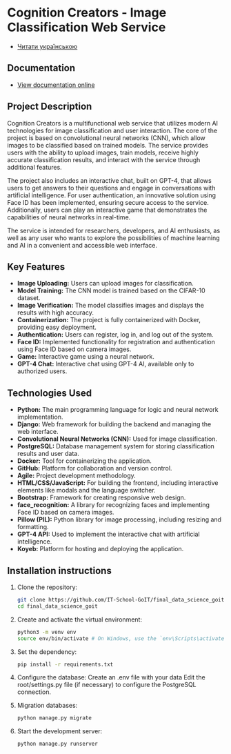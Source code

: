# Cognition Creators - Image Classification Web Service
- [Читати українською](README_uk.md)

## Documentation

- [View documentation online](https://it-school-goit.github.io/FinalProjectGoitDataScience/)

## Project Description

Cognition Creators is a multifunctional web service that utilizes modern AI technologies for image classification and user interaction. The core of the project is based on convolutional neural networks (CNN), which allow images to be classified based on trained models. The service provides users with the ability to upload images, train models, receive highly accurate classification results, and interact with the service through additional features.

The project also includes an interactive chat, built on GPT-4, that allows users to get answers to their questions and engage in conversations with artificial intelligence. For user authentication, an innovative solution using Face ID has been implemented, ensuring secure access to the service. Additionally, users can play an interactive game that demonstrates the capabilities of neural networks in real-time.

The service is intended for researchers, developers, and AI enthusiasts, as well as any user who wants to explore the possibilities of machine learning and AI in a convenient and accessible web interface.

## Key Features

- **Image Uploading:** Users can upload images for classification.
- **Model Training:** The CNN model is trained based on the CIFAR-10 dataset.
- **Image Verification:** The model classifies images and displays the results with high accuracy.
- **Containerization:** The project is fully containerized with Docker, providing easy deployment.
- **Authentication:** Users can register, log in, and log out of the system.
- **Face ID:** Implemented functionality for registration and authentication using Face ID based on camera images.
- **Game:** Interactive game using a neural network.
- **GPT-4 Chat:** Interactive chat using GPT-4 AI, available only to authorized users.

## Technologies Used

- **Python:** The main programming language for logic and neural network implementation.
- **Django:** Web framework for building the backend and managing the web interface.
- **Convolutional Neural Networks (CNN):** Used for image classification.
- **PostgreSQL:** Database management system for storing classification results and user data.
- **Docker:** Tool for containerizing the application.
- **GitHub:** Platform for collaboration and version control.
- **Agile:** Project development methodology.
- **HTML/CSS/JavaScript:** For building the frontend, including interactive elements like modals and the language switcher.
- **Bootstrap:** Framework for creating responsive web design.
- **face_recognition:** A library for recognizing faces and implementing Face ID based on camera images.
- **Pillow (PIL):** Python library for image processing, including resizing and formatting.
- **GPT-4 API:** Used to implement the interactive chat with artificial intelligence.
- **Koyeb:** Platform for hosting and deploying the application.

## Installation instructions

1. Clone the repository:
    ```bash
    git clone https://github.com/IT-School-GoIT/final_data_science_goit.git
    cd final_data_science_goit

2. Create and activate the virtual environment:
    ```bash
    python3 -m venv env
    source env/bin/activate # On Windows, use the `env\Scripts\activate` command

3. Set the dependency:
    ```bash
    pip install -r requirements.txt

4. Configure the database:
    Create an .env file with your data
    Edit the root/settings.py file (if necessary) to configure the PostgreSQL connection.

5. Migration databases:
    ```bash
    python manage.py migrate

6. Start the development server:
    ```bash
    python manage.py runserver
